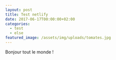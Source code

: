 ```yaml
---
layout: post
title: Test netlify
date: 2017-06-17T00:00:00+02:00
categories:
  - test
  - else
featured_image: /assets/img/uploads/tomates.jpg
---
```

Bonjour tout le monde !
